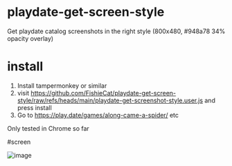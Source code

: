 # playdate-get-screen-style
Get playdate catalog screenshots in the right style (800x480, #948a78 34% opacity overlay)

# install

1. Install tampermonkey or similar
2. visit https://github.com/FishieCat/playdate-get-screen-style/raw/refs/heads/main/playdate-get-screenshot-style.user.js and press install
3. Go to https://play.date/games/along-came-a-spider/ etc

Only tested in Chrome so far

#screen

![image](https://github.com/user-attachments/assets/8f3c9e56-86f8-45f3-a1ef-a0136238d6ab)
